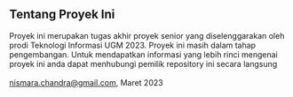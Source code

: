## Tentang Proyek Ini
Proyek ini merupakan tugas akhir proyek senior yang diselenggarakan oleh prodi Teknologi Informasi UGM 2023. Proyek ini masih dalam tahap pengembangan. Untuk mendapatkan informasi yang lebih rinci mengenai proyek ini anda dapat menhubungi pemilik repository ini secara langsung <br><br>
nismara.chandra@gmail.com, Maret 2023

